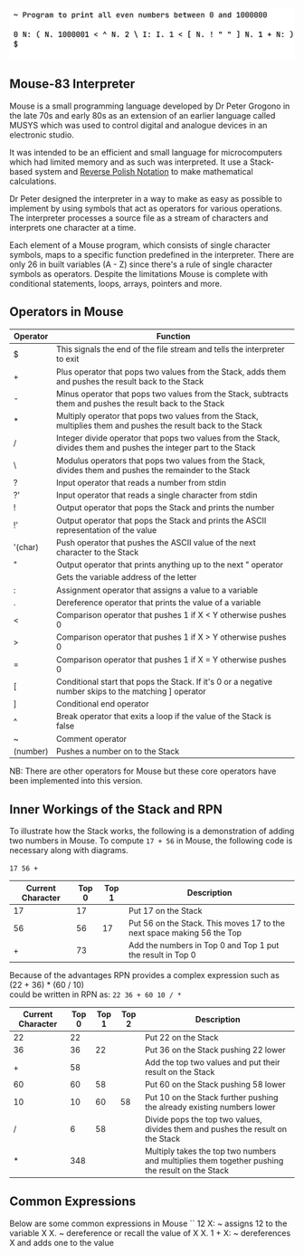 ![plot](./assets/banner.png)

## Mouse-83 Interpreter
Mouse is a small programming language developed by Dr Peter Grogono in the late
70s and early 80s as an extension of an earlier language called MUSYS which was
used to control digital and analogue devices in an electronic studio.  

It was intended to be an efficient and small language for microcomputers which
had limited memory and as such was interpreted. It use a Stack-based system and
[Reverse Polish Notation](https://en.wikipedia.org/wiki/Reverse_Polish_notation) to make mathematical calculations.  

Dr Peter designed the interpreter in a way to make as easy as possible to implement
by using symbols that act as operators for various operations. The interpreter
processes a source file as a stream of characters and interprets one character at
a time.  

Each element of a Mouse program, which consists of single character symbols, maps
to a specific function predefined in the interpreter. There are only 26 in built
variables (A - Z) since there's a rule of single character symbols as operators.
Despite the limitations Mouse is complete with conditional statements, loops,
arrays, pointers and more.


## Operators in Mouse
| Operator | Function                                                                                                           |
| -------- | ------------------------------------------------------------------------------------------------------------------ |
| $        | This signals the end of the file stream and tells the interpreter to exit                                          |
| +        | Plus operator that pops two values from the Stack, adds them and pushes the result back to the Stack               |
| -        | Minus operator that pops two values from the Stack, subtracts them and pushes the result back to the Stack         |
| *        | Multiply operator that pops two values from the Stack, multiplies them and pushes the result back to the Stack     |
| /        | Integer divide operator that pops two values from the Stack, divides them and pushes the integer part to the Stack |
| \        | Modulus operators that pops two values from the Stack, divides them and pushes the remainder to the Stack          |
| ?        | Input operator that reads a number from stdin                                                                      |
| ?'       | Input operator that reads a single character from stdin                                                            |
| !        | Output operator that pops the Stack and prints the number                                                          |
| !'       | Output operator that pops the Stack and prints the ASCII representation of the value                               |
| '(char)  | Push operator that pushes the ASCII value of the next character to the Stack                                       |
| "        | Output operator that prints anything up to the next " operator                                                     |
| <letter> | Gets the variable address of the letter                                                                            |
| :        | Assignment operator that assigns a value to a variable                                                             |
| .        | Dereference operator that prints the value of a variable                                                           |
| <        | Comparison operator that pushes 1 if X < Y otherwise pushes 0                                                      |
| >        | Comparison operator that pushes 1 if X > Y otherwise pushes 0                                                      |
| =        | Comparison operator that pushes 1 if X = Y otherwise pushes 0                                                      |
| [        | Conditional start that pops the Stack. If it's 0 or a negative number skips to the matching ] operator             |
| ]        | Conditional end operator                                                                                           |
| ^        | Break operator that exits a loop if the value of the Stack is false                                                |
| ~        | Comment operator                                                                                                   |
| (number) | Pushes a number on to the Stack                                                                                    |

NB: There are other operators for Mouse but these core operators have been implemented into this version.


## Inner Workings of the Stack and RPN
To illustrate how the Stack works, the following is a demonstration of adding two numbers
in Mouse. To compute ``17 + 56`` in Mouse, the following code is necessary along with
diagrams.

`` 17 56 + ``

| Current Character | Top 0 | Top 1 | Description                                                            |
| ----------------- | ----- | ----- | ---------------------------------------------------------------------- |
| 17                | 17    |       | Put 17 on the Stack                                                    |
| 56                | 56    | 17    | Put 56 on the Stack. This moves 17 to the next space making 56 the Top |
| +                 | 73    |       | Add the numbers in Top 0 and Top 1 put the result in Top 0             |

   
Because of the advantages RPN provides a complex expression such as  
(22 + 36)  * (60 / 10)  
could be written in RPN as:
``22 36 + 60 10 / *``

| Current Character | Top 0 | Top 1 | Top 2 | Description                                                                                     |
| ----------------- | ----- | ----- | ----- | -----------                                                                                     |
| 22                | 22    |       |       | Put 22 on the Stack                                                                             |
| 36                | 36    | 22    |       | Put 36 on the Stack pushing 22 lower                                                            |
| +                 | 58    |       |       | Add the top two values and put their result on the Stack                                        |
| 60                | 60    | 58    |       | Put 60 on the Stack pushing 58 lower                                                            |
| 10                | 10    | 60    | 58    | Put 10 on the Stack further pushing the already existing numbers lower                          |
| /                 | 6     | 58    |       | Divide pops the top two values, divides them and pushes the result on the Stack                 |
| *                 | 348   |       |       | Multiply takes the top two numbers and multiplies them together pushing the result on the Stack |


## Common Expressions
Below are some common expressions in Mouse
``
12 X:                                   ~ assigns 12 to the variable X
X.                                      ~ dereference or recall the value of X
X. 1 + X:                               ~ dereferences X and adds one to the value
